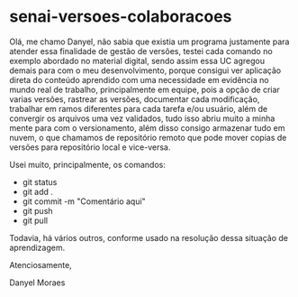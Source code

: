 # senai-versoes-colaboracoes
Olá, me chamo Danyel, não sabia que existia um programa justamente para atender essa finalidade de gestão de versões, testei cada comando no exemplo abordado no material digital, sendo assim essa UC agregou demais para com o meu desenvolvimento, porque consigui ver aplicação direta do conteúdo aprendido com uma necessidade em evidência no mundo real de trabalho, principalmente em equipe, pois a opção de criar varias versões, rastrear as versões, documentar cada modificação, trabalhar em ramos diferentes para cada tarefa e/ou usuário, além de convergir os arquivos uma vez validados, tudo isso abriu muito a minha mente para com o versionamento, além disso consigo armazenar tudo em nuvem, o que chamamos de repositório remoto que pode mover copias de versões para repositório local e vice-versa.

Usei muito, principalmente, os comandos:
* git status
* git add .
* git commit -m "Comentário aqui"
* git push 
* git pull

Todavia, há vários outros, conforme usado na resolução dessa situação de aprendizagem.

Atenciosamente,

Danyel Moraes
